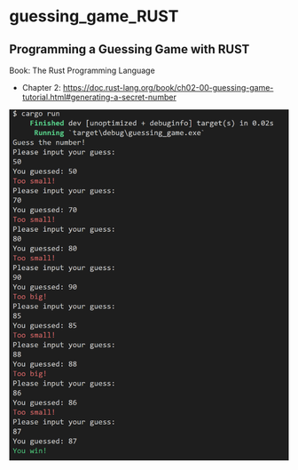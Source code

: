 # guessing_game_RUST
## Programming a Guessing Game with RUST
Book: The Rust Programming Language
 - Chapter 2: https://doc.rust-lang.org/book/ch02-00-guessing-game-tutorial.html#generating-a-secret-number

 ![Guessing Game - DEMO](./guessing_game_demo.png)
